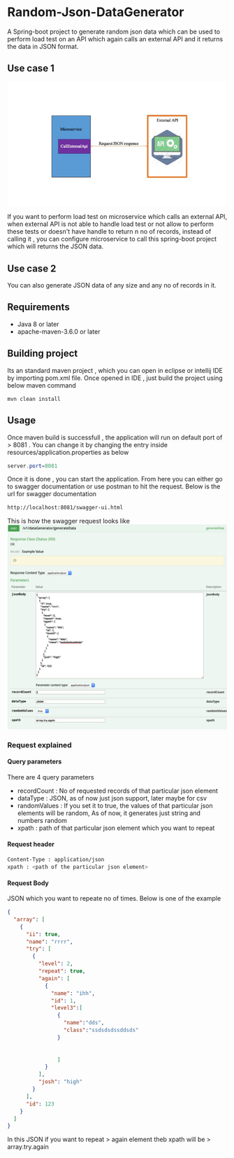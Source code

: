 # Random-Json-DataGenerator
A Spring-boot project to generate random json data which can be used to perform load test on an API which again calls an external API and it  returns the data 
in JSON format.
## Use case 1
<img src = "https://github.com/ramveer93/Random-Json-DataGenerator/blob/master/src/main/resources/images/randomData1.jpg"></img>

If you want to perform load test on microservice which calls an external API, when external API is not able to handle load test or not allow to perform these tests or doesn't have handle to return n no of records, instead of calling it , you can configure microservice to call this spring-boot project which will returns the JSON data. 

## Use case 2
You can also generate JSON data of any size and any no of records in it. 

## Requirements
- Java 8 or later
- apache-maven-3.6.0 or later


## Building project
Its an standard maven project , which you can open in eclipse or intellij IDE by importing pom.xml file. Once opened in IDE , just build the project using below maven command

```maven
mvn clean install
```

## Usage
Once maven build is successfull , the application will run on default port of > 8081 . You can change it by changing the entry inside resources/application.properties as below
```Java Properties
server.port=8081
```
Once it is done , you can start the application.
From here you can either go to swagger documentation or use postman to hit the request. Below is the url for swagger documentation

```bash
http://localhost:8081/swagger-ui.html
```

This is how the swagger request looks like
<img src = "https://github.com/ramveer93/Random-Json-DataGenerator/blob/master/src/main/resources/images/swagger_request.png"></img>

### Request explained

#### Query parameters
There are 4 query parameters

- recordCount : No of requested records of that particular json element
- dataType : JSON, as of now just json support, later maybe for csv
- randomValues : If you set it to true, the values of that particular json elements will be random, As of now, it generates just string and numbers random
- xpath : path of that particular json element which you want to repeat
#### Request header
````bash
Content-Type : application/json
xpath : <path of the particular json element>
````
#### Request Body
JSON which you want to repeate no of times. Below is one of the example
```JSON
{
  "array": [
    {
      "ii": true,
      "name": "rrrr",
      "try": [
        {
          "level": 2,
          "repeat": true,
          "again": [
            {
              "name": "ihh",
              "id": 1,
              "level3":[
                {
                  "name":"dds",
                  "class":"ssdsdsdssddsds"
                }
                
                
                ]
            }
          ],
          "josh": "high"
        }
      ],
      "id": 123
    }
  ]
}
````
In this JSON if you want to repeat > again   element theb xpath will be > array.try.again


